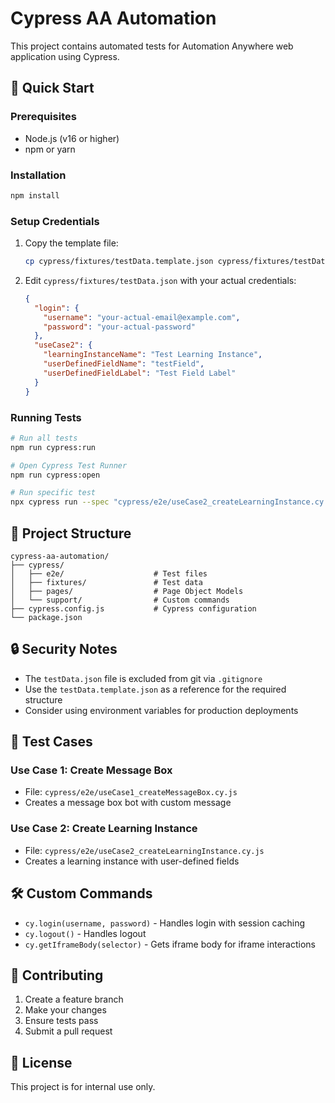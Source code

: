 # Cypress AA Automation

This project contains automated tests for Automation Anywhere web application using Cypress.

## 🚀 Quick Start

### Prerequisites
- Node.js (v16 or higher)
- npm or yarn

### Installation
```bash
npm install
```

### Setup Credentials
1. Copy the template file:
   ```bash
   cp cypress/fixtures/testData.template.json cypress/fixtures/testData.json
   ```

2. Edit `cypress/fixtures/testData.json` with your actual credentials:
   ```json
   {
     "login": {
       "username": "your-actual-email@example.com",
       "password": "your-actual-password"
     },
     "useCase2": {
       "learningInstanceName": "Test Learning Instance",
       "userDefinedFieldName": "testField",
       "userDefinedFieldLabel": "Test Field Label"
     }
   }
   ```

### Running Tests
```bash
# Run all tests
npm run cypress:run

# Open Cypress Test Runner
npm run cypress:open

# Run specific test
npx cypress run --spec "cypress/e2e/useCase2_createLearningInstance.cy.js"
```

## 📁 Project Structure
```
cypress-aa-automation/
├── cypress/
│   ├── e2e/                    # Test files
│   ├── fixtures/               # Test data
│   ├── pages/                  # Page Object Models
│   └── support/                # Custom commands
├── cypress.config.js           # Cypress configuration
└── package.json
```

## 🔒 Security Notes

- The `testData.json` file is excluded from git via `.gitignore`
- Use the `testData.template.json` as a reference for the required structure
- Consider using environment variables for production deployments

## 🧪 Test Cases

### Use Case 1: Create Message Box
- File: `cypress/e2e/useCase1_createMessageBox.cy.js`
- Creates a message box bot with custom message

### Use Case 2: Create Learning Instance
- File: `cypress/e2e/useCase2_createLearningInstance.cy.js`
- Creates a learning instance with user-defined fields

## 🛠️ Custom Commands

- `cy.login(username, password)` - Handles login with session caching
- `cy.logout()` - Handles logout
- `cy.getIframeBody(selector)` - Gets iframe body for iframe interactions

## 📝 Contributing

1. Create a feature branch
2. Make your changes
3. Ensure tests pass
4. Submit a pull request

## 📄 License

This project is for internal use only. 
